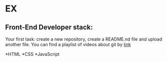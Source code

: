 # EX
## Front-End Developer stack:

Your first task: create a new repository, create a README.nd file and upload another file.
You can find a playlist of videos about git by [link](https://www.youtube.com/watch?v=MB8B4Y9Io18)

*HTML
﻿﻿*CSS
﻿﻿*JavaScript
